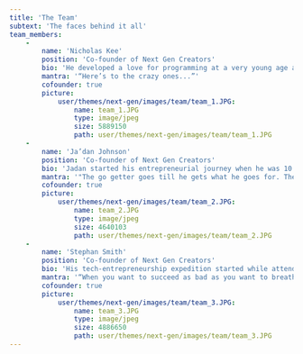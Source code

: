 ```yaml
---
title: 'The Team'
subtext: 'The faces behind it all'
team_members:
    -
        name: 'Nicholas Kee'
        position: 'Co-founder of Next Gen Creators'
        bio: 'He developed a love for programming at a very young age and has been traveling the world showing off his skills at various events. Nick’s journey is one that includes being homeless, robbed and many other misfortunes but in the end still coming out on top.'
        mantra: '“Here’s to the crazy ones...”'
        cofounder: true
        picture:
            user/themes/next-gen/images/team/team_1.JPG:
                name: team_1.JPG
                type: image/jpeg
                size: 5889150
                path: user/themes/next-gen/images/team/team_1.JPG
    -
        name: 'Ja’dan Johnson'
        position: 'Co-founder of Next Gen Creators'
        bio: 'Jadan started his entrepreneurial journey when he was 10 and has been unstoppable since. A true hustler and marketing genius, his achievements in the media industry make him extraordinary.'
        mantra: '"The go getter goes till he gets what he goes for. The go getter sows till he reaps what he sowed for. He fixes a goal and resolves when he sets it. The way to the prize is to go till you get it."'
        cofounder: true
        picture:
            user/themes/next-gen/images/team/team_2.JPG:
                name: team_2.JPG
                type: image/jpeg
                size: 4640103
                path: user/themes/next-gen/images/team/team_2.JPG
    -
        name: 'Stephan Smith'
        position: 'Co-founder of Next Gen Creators'
        bio: 'His tech-entrepreneurship expedition started while attending university. Stephan’s super power lies in solving problems. Inspired mostly by the Jamaican culture most of his time is spent planning and developing projects around the lifestyle.'
        mantra: '“When you want to succeed as bad as you want to breathe, then you will be successful.”'
        cofounder: true
        picture:
            user/themes/next-gen/images/team/team_3.JPG:
                name: team_3.JPG
                type: image/jpeg
                size: 4886650
                path: user/themes/next-gen/images/team/team_3.JPG
---
```


